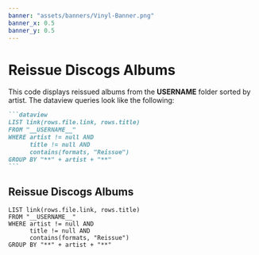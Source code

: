 ```yaml
---
banner: "assets/banners/Vinyl-Banner.png"
banner_x: 0.5
banner_y: 0.5
---
```


# Reissue Discogs Albums

This code displays reissued albums from the __USERNAME__ folder sorted by artist. The dataview queries look like the following:

````markdown
```dataview
LIST link(rows.file.link, rows.title)
FROM "__USERNAME__"
WHERE artist != null AND
      title != null AND
      contains(formats, "Reissue")
GROUP BY "**" + artist + "**"
```
````

## Reissue Discogs Albums

```dataview
LIST link(rows.file.link, rows.title)
FROM "__USERNAME__"
WHERE artist != null AND
      title != null AND
      contains(formats, "Reissue")
GROUP BY "**" + artist + "**"
```

